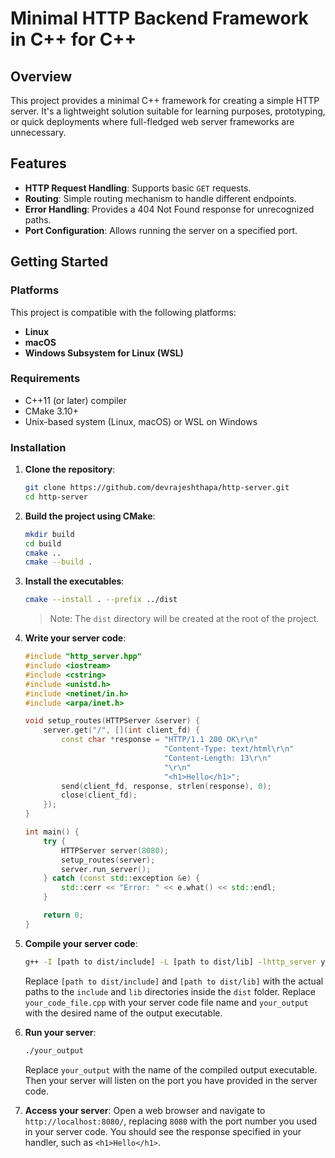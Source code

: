 # Minimal HTTP Backend Framework in C++ for C++

## Overview

This project provides a minimal C++ framework for creating a simple HTTP server. It's a lightweight solution suitable for learning purposes, prototyping, or quick deployments where full-fledged web server frameworks are unnecessary. 

## Features 
- **HTTP Request Handling**: Supports basic `GET` requests. 
- **Routing**: Simple routing mechanism to handle different endpoints. 
- **Error Handling**: Provides a 404 Not Found response for unrecognized paths. 
- **Port Configuration**: Allows running the server on a specified port.

## Getting Started

### Platforms 

This project is compatible with the following platforms: 
- **Linux**
- **macOS**
- **Windows Subsystem for Linux (WSL)**

### Requirements
* C++11 (or later) compiler
* CMake 3.10+
* Unix-based system (Linux, macOS) or WSL on Windows

### Installation

1. **Clone the repository**:
    ```sh
    git clone https://github.com/devrajeshthapa/http-server.git
    cd http-server
    ```

2. **Build the project using CMake**:
    ```sh
    mkdir build
    cd build
    cmake ..
    cmake --build .
    ```

3. **Install the executables**:
    ```sh
    cmake --install . --prefix ../dist
    ```
   > Note: The `dist` directory will be created at the root of the project.

4. **Write your server code**:
    ```cpp
    #include "http_server.hpp"
    #include <iostream>
    #include <cstring>
    #include <unistd.h>
    #include <netinet/in.h>
    #include <arpa/inet.h>

    void setup_routes(HTTPServer &server) {
        server.get("/", [](int client_fd) {
            const char *response = "HTTP/1.1 200 OK\r\n"
                                   "Content-Type: text/html\r\n"
                                   "Content-Length: 13\r\n"
                                   "\r\n"
                                   "<h1>Hello</h1>";
            send(client_fd, response, strlen(response), 0);
            close(client_fd);
        });
    }

    int main() {
        try {
            HTTPServer server(8080);
            setup_routes(server);
            server.run_server();
        } catch (const std::exception &e) {
            std::cerr << "Error: " << e.what() << std::endl;
        }

        return 0;
    }
    ```

5. **Compile your server code**:
    ```sh
    g++ -I [path to dist/include] -L [path to dist/lib] -lhttp_server your_code_file.cpp -o your_output
    ```
   Replace `[path to dist/include]` and `[path to dist/lib]` with the actual paths to the `include` and `lib` directories inside the `dist` folder. Replace `your_code_file.cpp` with your server code file name and `your_output` with the desired name of the output executable.

6. **Run your server**:
    ```sh
    ./your_output
    ```
   Replace `your_output` with the name of the compiled output executable. Then your server will listen on the port you have provided in the server code. 

7. **Access your server**:
    Open a web browser and navigate to `http://localhost:8080/`, replacing `8080` with the port number you used in your server code. You should see the response specified in your handler, such as `<h1>Hello</h1>`.
